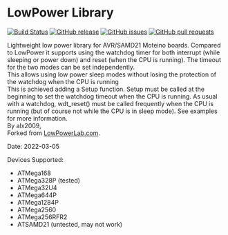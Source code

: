 # LowPower Library
[![Build Status](https://app.travis-ci.com/LowPowerLab/LowPower.svg)](https://app.travis-ci.com/LowPowerLab/LowPower)
[![GitHub release](https://img.shields.io/github/release/LowPowerLab/LowPower.svg)](https://github.com/LowPowerLab/LowPower)
[![GitHub issues](https://img.shields.io/github/issues/LowPowerLab/LowPower.svg)](https://github.com/LowPowerLab/LowPower/issues)
[![GitHub pull requests](https://img.shields.io/github/issues-pr/LowPowerLab/LowPower.svg)](https://github.com/LowPowerLab/LowPower/pulls)

Lightweight low power library for AVR/SAMD21 Moteino boards. Compared to LowPower it supports using the watchdog timer for both interrupt (while sleeping or power down) and reset (when the CPU is running). The timeout for the two modes can be set independently.
<br/>
This allows using low power sleep modes without losing the protection of the watchdog when the CPU is running
<br/>
This is achieved adding a Setup function. Setup must be called at the beginning to set the watchdog timeout when the CPU is running. As usual with a watchdog, wdt_reset() must be called frequently when the CPU is running (but of course not while the CPU is in sleep mode). See examples for more information.
<br/>
By alx2009,
<br/>
Forked from [LowPowerLab.com](http://LowPowerLab.com).

Date: 2022-03-05

Devices Supported:
* ATMega168
* ATMega328P (tested) 
* ATMega32U4
* ATMega644P
* ATMega1284P
* ATMega2560
* ATMega256RFR2
* ATSAMD21 (untested, may not work)
